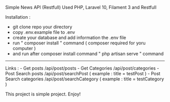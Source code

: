 Simple News API (Restfull)
Used PHP, Laravel 10, Filament 3 and Restfull

Installation :
 - git clone repo your directory
 - copy .env.example file to .env
 - create your database and add information the .env file
 - run " composer install " command ( composer required for yoru computer )
 - and run after composer install command " php artisan serve " command



-------------------------------------------------------------------------------------------------

Links :
    - Get posts /api/post/posts
    - Get Categories /api/post/categories
    - Post Search posts /api/post/searchPost  ( example : title = testPost )
    - Post Search categories /api/post/searchCategory ( example : title = testCategory )


This project is simple project. Enjoy!
